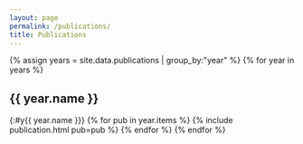 ```yaml
---
layout: page
permalink: /publications/
title: Publications
---
```


{% assign years = site.data.publications | group_by:"year" %}
{% for year in years %}
## {{ year.name }}
{:#y{{ year.name }}}
{% for pub in year.items %}
  {% include publication.html pub=pub %}
{% endfor %}
{% endfor %}
